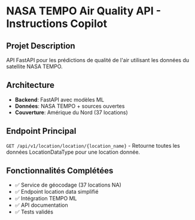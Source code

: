 # NASA TEMPO Air Quality API - Instructions Copilot

## Projet Description
API FastAPI pour les prédictions de qualité de l'air utilisant les données du satellite NASA TEMPO.

## Architecture
- **Backend**: FastAPI avec modèles ML
- **Données**: NASA TEMPO + sources ouvertes
- **Couverture**: Amérique du Nord (37 locations)

## Endpoint Principal
`GET /api/v1/location/location/{location_name}` - Retourne toutes les données LocationDataType pour une location donnée.

## Fonctionnalités Complétées
- ✅ Service de géocodage (37 locations NA)
- ✅ Endpoint location data simplifié
- ✅ Intégration TEMPO ML
- ✅ API documentation
- ✅ Tests validés